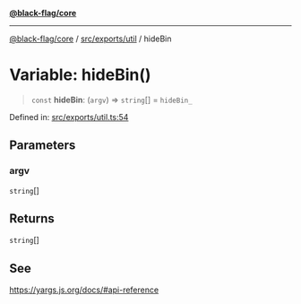 [**@black-flag/core**](../../../../README.md)

***

[@black-flag/core](../../../../README.md) / [src/exports/util](../README.md) / hideBin

# Variable: hideBin()

> `const` **hideBin**: (`argv`) => `string`[] = `hideBin_`

Defined in: [src/exports/util.ts:54](https://github.com/Xunnamius/black-flag/blob/f3086f07a0f4cf661850599e370f220c47febbd1/src/exports/util.ts#L54)

## Parameters

### argv

`string`[]

## Returns

`string`[]

## See

https://yargs.js.org/docs/#api-reference
